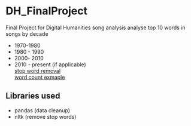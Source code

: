 # DH_FinalProject
Final Project for Digital Humanities
song analysis
analyse top 10 words in songs by decade
- 1970-1980
- 1980 - 1990
- 2000- 2010
- 2010 - present (if applicable) <br/>
[stop word removal](http://onlinetutorials.today/nlp/how-to-remove-punctuation-in-python-nltk/) <br/>
[word count exmaple](https://medium.com/@manivannan_data/word-count-using-nlp-python-da7725166d2a)

## Libraries used
- pandas (data cleanup)
- nltk (remove stop words) 
